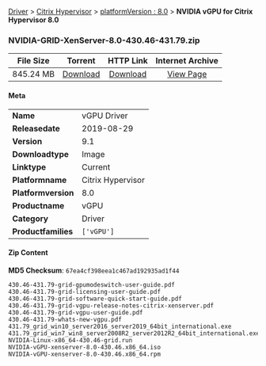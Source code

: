 
[Driver](/README.md)  >  [Citrix Hypervisor](/index/Driver/Citrix_Hypervisor.md)  >  [platformVersion : 8.0](/index/Driver/Citrix_Hypervisor/8.0.md)  >  **NVIDIA vGPU for Citrix Hypervisor 8.0**


### NVIDIA-GRID-XenServer-8.0-430.46-431.79.zip

| **File Size** | **Torrent**  | **HTTP Link** | **Internet Archive** |
|:-------------:|:------------:|:-------------:|:--------------------:|
| 845.24 MB |  [Download](https://archive.org/download/nvgpu_NVIDIA-GRID-XenServer-8.0-430.46-431.79.zip/nvgpu_NVIDIA-GRID-XenServer-8.0-430.46-431.79.zip_archive.torrent)       | [Download](https://archive.org/compress/nvgpu_NVIDIA-GRID-XenServer-8.0-430.46-431.79.zip) | [View Page](https://archive.org/details/nvgpu_NVIDIA-GRID-XenServer-8.0-430.46-431.79.zip)       |

#### Meta

<table>
<tr><td><strong>Name</strong></td><td>vGPU Driver</td></tr>
<tr><td><strong>Releasedate</strong></td><td>2019-08-29</td></tr>
<tr><td><strong>Version</strong></td><td>9.1</td></tr>
<tr><td><strong>Downloadtype</strong></td><td>Image</td></tr>
<tr><td><strong>Linktype</strong></td><td>Current</td></tr>
<tr><td><strong>Platformname</strong></td><td>Citrix Hypervisor</td></tr>
<tr><td><strong>Platformversion</strong></td><td>8.0</td></tr>
<tr><td><strong>Productname</strong></td><td>vGPU</td></tr>
<tr><td><strong>Category</strong></td><td>Driver</td></tr>
<tr><td><strong>Productfamilies</strong></td><td><code>['vGPU']</code></td></tr>
</table>

#### Zip Content

**MD5 Checksum**: `67ea4cf398eea1c467ad192935ad1f44`

```text
430.46-431.79-grid-gpumodeswitch-user-guide.pdf
430.46-431.79-grid-licensing-user-guide.pdf
430.46-431.79-grid-software-quick-start-guide.pdf
430.46-431.79-grid-vgpu-release-notes-citrix-xenserver.pdf
430.46-431.79-grid-vgpu-user-guide.pdf
430.46-431.79-whats-new-vgpu.pdf
431.79_grid_win10_server2016_server2019_64bit_international.exe
431.79_grid_win7_win8_server2008R2_server2012R2_64bit_international.exe
NVIDIA-Linux-x86_64-430.46-grid.run
NVIDIA-vGPU-xenserver-8.0-430.46.x86_64.iso
NVIDIA-vGPU-xenserver-8.0-430.46.x86_64.rpm
```